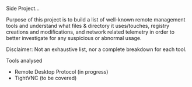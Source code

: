 Side Project...

Purpose of this project is to build a list of well-known remote management tools and understand what files & directory it uses/touches, registry creations and modifications, and network related telemetry in order to better investigate for any suspicious or abnormal usage. 

Disclaimer: 
Not an exhaustive list, nor a complete breakdown for each tool. 


Tools analysed
- Remote Desktop Protocol (in progress)
- TightVNC (to be covered)
